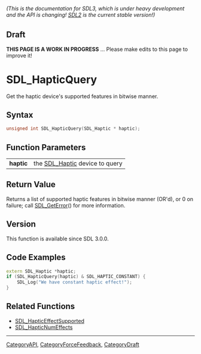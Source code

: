 ###### (This is the documentation for SDL3, which is under heavy development and the API is changing! [SDL2](https://wiki.libsdl.org/SDL2/) is the current stable version!)

## Draft

**THIS PAGE IS A WORK IN PROGRESS** ... Please make edits to this page to improve it!
# SDL_HapticQuery

Get the haptic device's supported features in bitwise manner.

## Syntax

```c
unsigned int SDL_HapticQuery(SDL_Haptic * haptic);

```

## Function Parameters

|                |                                              |
| -------------- | -------------------------------------------- |
| **haptic**     | the [SDL_Haptic](SDL_Haptic.md) device to query |

## Return Value

Returns a list of supported haptic features in bitwise manner (OR'd), or 0
on failure; call [SDL_GetError](SDL_GetError.md)() for more information.

## Version

This function is available since SDL 3.0.0.

## Code Examples

```c++
extern SDL_Haptic *haptic;
if (SDL_HapticQuery(haptic) & SDL_HAPTIC_CONSTANT) {
    SDL_Log("We have constant haptic effect!");
}
```

## Related Functions

* [SDL_HapticEffectSupported](SDL_HapticEffectSupported.md)
* [SDL_HapticNumEffects](SDL_HapticNumEffects.md)

----
[CategoryAPI](CategoryAPI.md), [CategoryForceFeedback](CategoryForceFeedback.md), [CategoryDraft](CategoryDraft.md)

